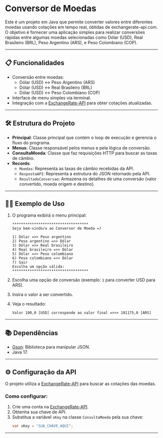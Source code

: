 
# Conversor de Moedas

Este é um projeto em Java que permite converter valores entre diferentes moedas usando cotações em tempo real, obtidas de exchangerate-api.com. O objetivo é fornecer uma aplicação simples para realizar conversões rápidas entre algumas moedas selecionadas como Dólar (USD), Real Brasileiro (BRL), Peso Argentino (ARS), e Peso Colombiano (COP).

---

## 📋 Funcionalidades

- Conversão entre moedas:
  - Dólar (USD) ↔ Peso Argentino (ARS)
  - Dólar (USD) ↔ Real Brasileiro (BRL)
  - Dólar (USD) ↔ Peso Colombiano (COP)
- Interface de menu simples via terminal.
- Integração com a [ExchangeRate-API](https://www.exchangerate-api.com/) para obter cotações atualizadas.

---

## 🛠️ Estrutura do Projeto

- **Principal**: Classe principal que contém o loop de execução e gerencia o fluxo do programa.
- **Menus**: Classe responsável pelos menus e pela lógica de conversão.
- **ConsultaMoeda**: Classe que faz requisições HTTP para buscar as taxas de câmbio.
- **Records**:
  - `Moedas`: Representa as taxas de câmbio recebidas da API.
  - `RespostaAPI`: Representa a estrutura do JSON retornado pela API.
  - `ResultadoConversao`: Armazena os detalhes de uma conversão (valor convertido, moeda origem e destino).

---

## 🧑‍💻 Exemplo de Uso

1. O programa exibirá o menu principal:
   ```
   ***********************************
   Seja bem-vindo/a ao Conversor de Moeda =)

   1) Dólar =>> Peso argentino
   2) Peso argentino =>> Dólar
   3) Dólar =>> Real brasileiro
   4) Real brasileiro =>> Dólar
   5) Dólar =>> Peso colombiano
   6) Peso colombiano =>> Dólar
   7) Sair
   Escolha um opção válida:
   ***********************************
   ```

2. Escolha uma opção de conversão (exemplo: `1` para converter USD para ARS).

3. Insira o valor a ser convertido.

4. Veja o resultado:
   ```
   Valor 100,0 [USD] corresponde ao valor final =>>> 101175,0 [ARS]
   ```

---

## 📚 Dependências

- [Gson](https://github.com/google/gson): Biblioteca para manipular JSON.
- Java 17.

---

## ⚙️ Configuração da API

O projeto utiliza a [ExchangeRate-API](https://www.exchangerate-api.com/) para buscar as cotações das moedas. 

### Como configurar:
1. Crie uma conta na [ExchangeRate-API](https://www.exchangerate-api.com/).
2. Obtenha sua chave de API.
3. Substitua a variável `sKey` na classe `ConsultaMoeda` pela sua chave:
   ```java
   var sKey = "SUA_CHAVE_AQUI";
   ```

---
